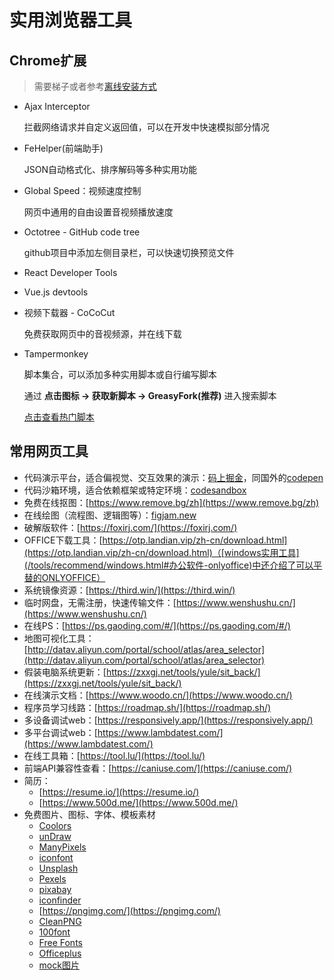 # 实用浏览器工具

## Chrome扩展

> 需要梯子或者参考[离线安装方式](https://zhuanlan.zhihu.com/p/80305764)

- Ajax Interceptor

    拦截网络请求并自定义返回值，可以在开发中快速模拟部分情况

- FeHelper(前端助手)

    JSON自动格式化、排序解码等多种实用功能

- Global Speed：视频速度控制

    网页中通用的自由设置音视频播放速度

- Octotree - GitHub code tree

    github项目中添加左侧目录栏，可以快速切换预览文件

- React Developer Tools

- Vue.js devtools

- 视频下载器 - CoCoCut

    免费获取网页中的音视频源，并在线下载

- Tampermonkey

    脚本集合，可以添加多种实用脚本或自行编写脚本

    通过 **点击图标 -> 获取新脚本 -> GreasyFork(推荐)** 进入搜索脚本
    
    [点击查看热门脚本](https://greasyfork.org/zh-CN/scripts?sort=total_installs)

## 常用网页工具

- 代码演示平台，适合偏视觉、交互效果的演示：[码上掘金](https://code.juejin.cn/)，同国外的[codepen](https://codepen.io/)
- 代码沙箱环境，适合依赖框架或特定环境：[codesandbox](https://codesandbox.io/s/)
- 免费在线抠图：[https://www.remove.bg/zh](https://www.remove.bg/zh)
- 在线绘图（流程图、逻辑图等）：[figjam.new](figjam.new)
- 破解版软件：[https://foxirj.com/](https://foxirj.com/)
- OFFICE下载工具：[https://otp.landian.vip/zh-cn/download.html](https://otp.landian.vip/zh-cn/download.html)（[windows实用工具](/tools/recommend/windows.html#办公软件-onlyoffice)中还介绍了可以平替的ONLYOFFICE）
- 系统镜像资源：[https://third.win/](https://third.win/)
- 临时网盘，无需注册，快速传输文件：[https://www.wenshushu.cn/](https://www.wenshushu.cn/)
- 在线PS：[https://ps.gaoding.com/#/](https://ps.gaoding.com/#/)
- 地图可视化工具：[http://datav.aliyun.com/portal/school/atlas/area_selector](http://datav.aliyun.com/portal/school/atlas/area_selector)
- 假装电脑系统更新：[https://zxxgj.net/tools/yule/sit_back/](https://zxxgj.net/tools/yule/sit_back/)
- 在线演示文档：[https://www.woodo.cn/](https://www.woodo.cn/)
- 程序员学习线路：[https://roadmap.sh/](https://roadmap.sh/)
- 多设备调试web：[https://responsively.app/](https://responsively.app/)
- 多平台调试web：[https://www.lambdatest.com/](https://www.lambdatest.com/)
- 在线工具箱：[https://tool.lu/](https://tool.lu/)
- 前端API兼容性查看：[https://caniuse.com/](https://caniuse.com/)
- 简历：
    - [https://resume.io/](https://resume.io/)
    - [https://www.500d.me/](https://www.500d.me/)
- 免费图片、图标、字体、模板素材
    - [Coolors](https://coolors.co/palettes/trending)
    - [unDraw](https://undraw.co/illustrations)
    - [ManyPixels](https://www.manypixels.co/gallery)
    - [iconfont](https://www.iconfont.cn/)
    - [Unsplash](https://unsplash.com/)
    - [Pexels](https://www.pexels.com/zh-cn/)
    - [pixabay](https://pixabay.com/)
    - [iconfinder](https://www.iconfinder.com/)
    - [https://pngimg.com/](https://pngimg.com/)
    - [CleanPNG](https://www.cleanpng.com/)
    - [100font](https://www.100font.com/)
    - [Free Fonts](https://www.fontspace.com/)
    - [Officeplus](https://www.officeplus.cn/)
    - [mock图片](https://dummyimage.com/200x200)

